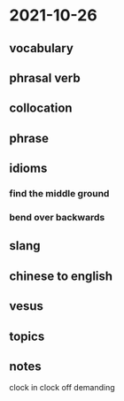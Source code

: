 # 2021-10-26
## vocabulary

## phrasal verb

## collocation

## phrase

## idioms
### find the middle ground
### bend over backwards

## slang

## chinese to english

## vesus

## topics
## notes
clock in
clock off
demanding

